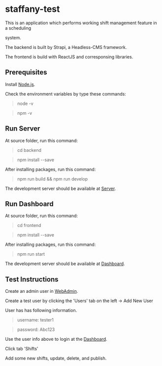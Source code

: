 # staffany-test

This is an application which performs working shift management feature in a scheduling

system.

The backend is built by Strapi, a Headless-CMS framework.

The frontend is build with ReactJS and corresponsing libraries.

## Prerequisites

Install [Node.js](https://nodejs.org).

Check the environment variables by type these commands:

> node -v

> npm -v

## Run Server

At source folder, run this command:

> cd backend

> npm install --save

After installing packages, run this command:

> npm run build && npm run develop

The development server should be available at [Server](http://localhost:1337/).

## Run Dashboard

At source folder, run this command:

> cd frontend

> npm install --save

After installing packages, run this command:

> npm run start

The development server should be available at [Dashboard](http://localhost:3000/).

## Test Instructions

Create an admin user in [WebAdmin](http://localhost:1337/admin).

Create a test user by clicking the 'Users' tab on the left -> Add New User

User has has following information.

> username: tester1

> password: Abc123

Use the user info above to login at the [Dashboard](http://localhost:3000/).

Click tab 'Shifts'

Add some new shifts, update, delete, and publish.

